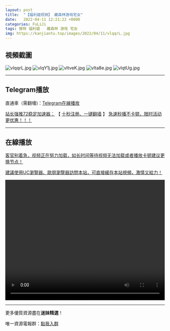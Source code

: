 ```yaml
---
layout: post
title:  "【福利姬视频】 藏森林游戏宅女"
date:   2022-04-11 12:21:22 +0800
categories: FuLiJi
tags: 推特 福利姬   藏森林 游戏 宅女
img: https://kanjiantu.top/images/2022/04/11/vlqqrL.jpg
---
```



## 視頻截圖

![vlqqrL.jpg](https://kanjiantu.top/images/2022/04/11/vlqqrL.jpg)
![vlqY1j.jpg](https://kanjiantu.top/images/2022/04/11/vlqY1j.jpg)
![vltveK.jpg](https://kanjiantu.top/images/2022/04/11/vltveK.jpg)
![vlta8e.jpg](https://kanjiantu.top/images/2022/04/11/vlta8e.jpg)
![vlqtUg.jpg](https://kanjiantu.top/images/2022/04/11/vlqtUg.jpg)

* * *
## Telegram播放

直通車（需翻墻)：[Telegram在線播放](https://t.me/mimeijingxuan/595)

<u>站长强推72稳定加速器：</u> 【 [十秒注册、一键翻墙](https://72vpn.xyz/#/register?code=mimei) 】
<u>  急速秒播不卡顿，限时活动更优惠！！！</u>
* * *
## 在線播放
<u>客官别着急，视频正在努力加载，如长时间等待视频无法加载或者播放卡顿建议更换节点！</u>

<u>建議使用UC瀏覽器、歐朋瀏覽器訪問本站，可直接緩存本站視頻，激情又給力！</u>
<center><video src="https://cdn.publer.io/uploads/videos/62514f24db27973e6042ca2b/3f61ca3c588f8e1aaf2476701fd4045e.mp4" width="100%" height="380px" controls="controls"></video></center>

* * *
更多優質資源盡在**迷妹精選**！

唯一資源電報群：[點我入群](https://t.me/mimeijingxuan)


